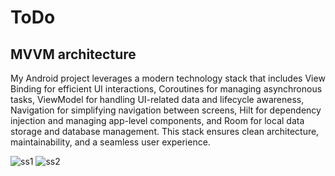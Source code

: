 # ToDo
## MVVM architecture

My Android project leverages a modern technology stack that includes View Binding for efficient UI interactions, Coroutines for managing asynchronous tasks, ViewModel for handling UI-related data and lifecycle awareness, Navigation for simplifying navigation between screens, Hilt for dependency injection and managing app-level components, and Room for local data storage and database management. This stack ensures clean architecture, maintainability, and a seamless user experience.

![ss1](https://github.com/cugo15/ToDo/assets/70814057/c6c20e8b-b1f1-479f-b40b-98079785c7ec)
![ss2](https://github.com/cugo15/ToDo/assets/70814057/6d53a9f5-98fb-4d8c-8818-5c1a566c5150)
